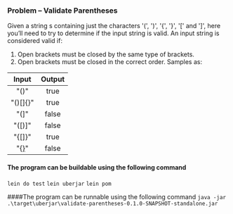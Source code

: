 ### Problem – Validate Parentheses
Given a string s containing just the characters '(', ')', '{', '}', '[' and ']', here you’ll need to try to determine if the input string is valid.
An input string is considered valid if:
1.	Open brackets must be closed by the same type of brackets.
2.	Open brackets must be closed in the correct order.
Samples as:

| Input     | Output 	|
| :--------:| :--------:|
| "()"  	|	true 	|
| "()[]{}"	|   true 	|
| "(]"      |	false	|
| "([)]"	|	false	|
| "{[]}" 	|	true	|
| "{[}]()" 	|	false	|

#### The program can be buildable using the following command
`lein do test`
`lein uberjar`
`lein pom`

####The program can be runnable using the following command
`java -jar .\target\uberjar\validate-parentheses-0.1.0-SNAPSHOT-standalone.jar`
